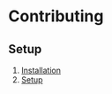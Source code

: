 # Contributing

## Setup

1. [Installation](https://gtk-rs.org/gtk4-rs/stable/latest/book/installation.html)
2. [Setup](https://gtk-rs.org/gtk4-rs/stable/latest/book/project_setup.html)
